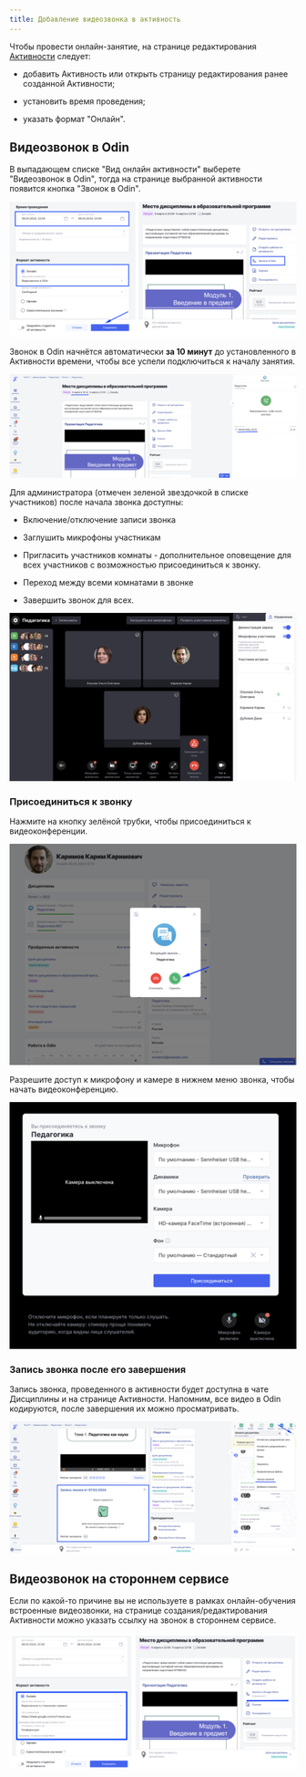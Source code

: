 ```yaml
---
title: Добавление видеозвонка в активность
---
```


Чтобы провести онлайн-занятие, на странице редактирования [Активности](./../../struktura/disciplina/aktivnosti/_index) следует:

-  добавить  Активность или открыть страницу  редактирования ранее созданной Активности;

-  установить время проведения;

-  указать формат  "Онлайн".

## Видеозвонок в Odin

В выпадающем списке "Вид онлайн активности" выберете "Видеозвонок в Odin", тогда на странице выбранной активности появится кнопка "Звонок в Odin".

![](<../../.gitbook/assets/image (267).png>)

Звонок в Odin начнётся автоматически **за 10 минут** до установленного  в Активности времени, чтобы все успели подключиться к началу занятия.

![](<../../.gitbook/assets/image (271).png>)

Для администратора (отмечен зеленой звездочкой в списке участников) после начала звонка доступны:

-  Включение/отключение записи звонка

-  Заглушить микрофоны участникам

-  Пригласить участников комнаты - дополнительное оповещение для всех участников с возможностью присоединиться к звонку.

-  Переход между всеми комнатами в звонке

-  Завершить звонок для всех.

![](<../../.gitbook/assets/image (274).png>)

### Присоединиться к звонку

Нажмите на кнопку зелёной трубки, чтобы присоединиться к видеоконференции.

![](<../../.gitbook/assets/image (275).png>)

Разрешите доступ к микрофону и камере в нижнем меню звонка, чтобы начать видеоконференцию.

![](<../../.gitbook/assets/image (276).png>)

### Запись звонка после его завершения

Запись звонка, проведенного в активности будет доступна в чате  Дисциплины и на странице Активности. Напомним, все видео в  Odin кодируются, после завершения их можно просматривать.

![](<../../.gitbook/assets/image (277).png>)

## Видеозвонок на стороннем сервисе

Если по какой-то причине вы не используете в рамках онлайн-обучения встроенные видеозвонки, на странице создания/редактирования Активности можно указать ссылку на звонок в стороннем сервисе.

![](<../../.gitbook/assets/image (2) (1) (1) (1) (1) (1) (1) (1) (1) (1) (1) (1) (1) (1) (1).png>)